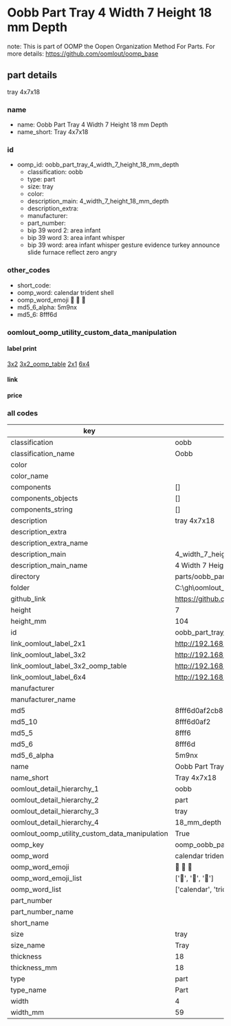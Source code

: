 # Oobb Part Tray 4 Width 7 Height 18 mm Depth  

note: This is part of OOMP the Oopen Organization Method For Parts. For more details: https://github.com/oomlout/oomp_base

##  part details
  



tray 4x7x18



### name
* name: Oobb Part Tray 4 Width 7 Height 18 mm Depth
* name_short: Tray 4x7x18 
### id
* oomp_id: oobb_part_tray_4_width_7_height_18_mm_depth
  * classification: oobb
  * type: part
  * size: tray
  * color: 
  * description_main: 4_width_7_height_18_mm_depth
  * description_extra: 
  * manufacturer: 
  * part_number: 
  * bip 39 word 2: area infant
  * bip 39 word 3: area infant whisper
  * bip 39 word: area infant whisper gesture evidence turkey announce slide furnace reflect zero angry

### other_codes
* short_code: 
* oomp_word: calendar trident shell
* oomp_word_emoji :calendar: :trident: :shell:
* md5_6_alpha: 5m9nx
* md5_6: 8fff6d






### oomlout_oomp_utility_custom_data_manipulation
#### label print
[3x2](http://192.168.1.245:1112/?label=oomp%205m9nx)
[3x2_oomp_table](http://192.168.1.108:1112/?label=oomp%205m9nx)
[2x1](http://192.168.1.242:1112/?label=oomp%205m9nx)
[6x4](http://192.168.1.55:1112/?label=oomp%205m9nx)    

#### link

                              

#### price







### all codes 
| key | value |  
| --- | --- |  
| classification | oobb |  
| classification_name | Oobb |  
| color |  |  
| color_name |  |  
| components | [] |  
| components_objects | [] |  
| components_string | [] |  
| description | tray 4x7x18 |  
| description_extra |  |  
| description_extra_name |  |  
| description_main | 4_width_7_height_18_mm_depth |  
| description_main_name | 4 Width 7 Height 18 mm Depth |  
| directory | parts/oobb_part_tray_4_width_7_height_18_mm_depth |  
| folder | C:\gh\oomlout_oobb_version_4_generated_parts\parts\oobb_part_tray_4_width_7_height_18_mm_depth |  
| github_link | https://github.com/oomlout/oomlout_oomp_part_src/tree/main/parts/oobb_part_tray_4_width_7_height_18_mm_depth |  
| height | 7 |  
| height_mm | 104 |  
| id | oobb_part_tray_4_width_7_height_18_mm_depth |  
| link_oomlout_label_2x1 | http://192.168.1.242:1112/?label=oomp%205m9nx |  
| link_oomlout_label_3x2 | http://192.168.1.245:1112/?label=oomp%205m9nx |  
| link_oomlout_label_3x2_oomp_table | http://192.168.1.108:1112/?label=oomp%205m9nx |  
| link_oomlout_label_6x4 | http://192.168.1.55:1112/?label=oomp%205m9nx |  
| manufacturer |  |  
| manufacturer_name |  |  
| md5 | 8fff6d0af2cb812baaa6e617f51cd05a |  
| md5_10 | 8fff6d0af2 |  
| md5_5 | 8fff6 |  
| md5_6 | 8fff6d |  
| md5_6_alpha | 5m9nx |  
| name | Oobb Part Tray 4 Width 7 Height 18 mm Depth |  
| name_short | Tray 4x7x18  |  
| oomlout_detail_hierarchy_1 | oobb |  
| oomlout_detail_hierarchy_2 | part |  
| oomlout_detail_hierarchy_3 | tray |  
| oomlout_detail_hierarchy_4 | 18_mm_depth |  
| oomlout_oomp_utility_custom_data_manipulation | True |  
| oomp_key | oomp_oobb_part_tray_4_width_7_height_18_mm_depth |  
| oomp_word | calendar trident shell |  
| oomp_word_emoji | :calendar: :trident: :shell: |  
| oomp_word_emoji_list | [':calendar:', ':trident:', ':shell:'] |  
| oomp_word_list | ['calendar', 'trident', 'shell'] |  
| part_number |  |  
| part_number_name |  |  
| short_name |  |  
| size | tray |  
| size_name | Tray |  
| thickness | 18 |  
| thickness_mm | 18 |  
| type | part |  
| type_name | Part |  
| width | 4 |  
| width_mm | 59 |  
